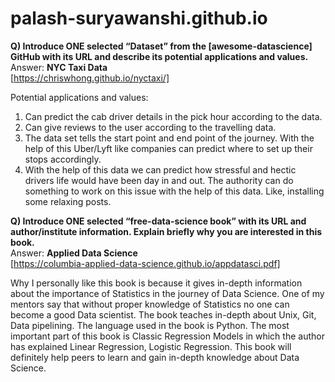 # palash-suryawanshi.github.io

**Q) Introduce ONE selected “Dataset” from the [awesome-datascience] GitHub with its URL and describe its potential applications and values.** <br/>
Answer: **NYC Taxi Data** <br/>
[https://chriswhong.github.io/nyctaxi/] <br/>

Potential applications and values: 
1) Can predict the cab driver details in the pick hour according to the data.
2) Can give reviews to the user according to the travelling data.
3) The data set tells the start point and end point of the journey. With the help of this Uber/Lyft like companies can predict where to set up their stops accordingly. 
4) With the help of this data we can predict how stressful and hectic drivers life would have been day in and out. The authority can do something to work on this issue with the help of this data. Like, installing some relaxing posts.

**Q) Introduce ONE selected “free-data-science book” with its URL and author/institute information. Explain briefly why you are interested in this book.** <br/>
Answer: **Applied Data Science** <br/>
[https://columbia-applied-data-science.github.io/appdatasci.pdf] <br/>

Why I personally like this book is because it gives in-depth information about the importance of Statistics in the journey of Data Science. One of my mentors say that without proper knowledge of Statistics no one can become a good Data scientist. The book teaches in-depth about Unix, Git, Data pipelining. The language used in the book is Python. The most important part of this book is Classic Regression Models in which the author has explained Linear Regression, Logistic Regression. This book will definitely help peers to learn and gain in-depth knowledge about Data Science. 
